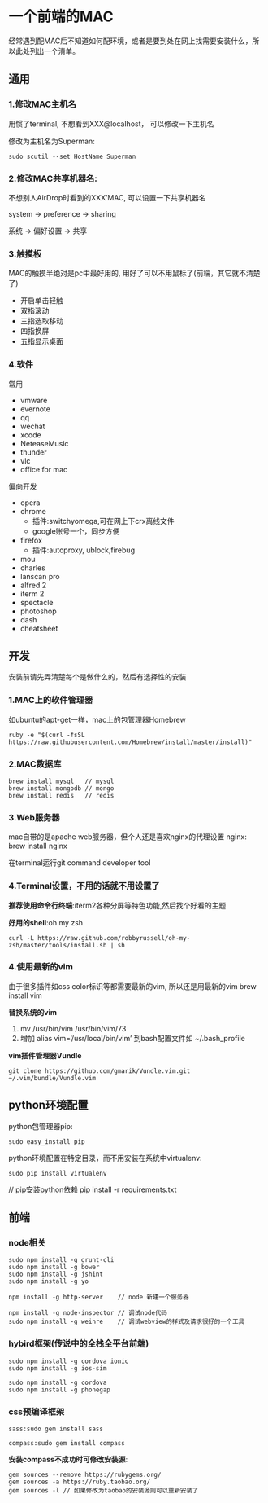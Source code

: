 # 一个前端的MAC
经常遇到配MAC后不知道如何配环境，或者是要到处在网上找需要安装什么，所以此处列出一个清单。

## 通用
### 1.修改MAC主机名
用惯了terminal, 不想看到XXX@localhost， 可以修改一下主机名

修改为主机名为Superman:

```
sudo scutil --set HostName Superman
```

### 2.修改MAC共享机器名:
不想别人AirDrop时看到的XXX’MAC, 可以设置一下共享机器名 

system -> preference -> sharing

系统 -> 偏好设置 -> 共享

### 3.触摸板
MAC的触摸半绝对是pc中最好用的, 用好了可以不用鼠标了(前端，其它就不清楚了)

- 开启单击轻触
- 双指滚动
- 三指选取移动
- 四指换屏
- 五指显示桌面

### 4.软件

常用

- vmware
- evernote
- qq
- wechat
- xcode
- NeteaseMusic
- thunder
- vlc
- office for mac

偏向开发

- opera
- chrome
  - 插件:switchyomega,可在网上下crx离线文件
  - google账号一个，同步方便
- firefox
  - 插件:autoproxy, ublock,firebug
- mou
- charles
- lanscan pro
- alfred 2
- iterm 2
- spectacle
- photoshop
- dash
- cheatsheet


## 开发
安装前请先弄清楚每个是做什么的，然后有选择性的安装

### 1.MAC上的软件管理器
如ubuntu的apt-get一样，mac上的包管理器Homebrew

```
ruby -e "$(curl -fsSL https://raw.githubusercontent.com/Homebrew/install/master/install)"
```



### 2.MAC数据库
```
brew install mysql   // mysql
brew install mongodb // mongo
brew install redis   // redis
```

### 3.Web服务器
mac自带的是apache web服务器，但个人还是喜欢nginx的代理设置
nginx: brew install nginx

在terminal运行git
command developer tool

### 4.Terminal设置，不用的话就不用设置了

__推荐使用命令行终端__:iterm2各种分屏等特色功能,然后找个好看的主题

__好用的shell__:oh my zsh

```
curl -L https://raw.github.com/robbyrussell/oh-my-zsh/master/tools/install.sh | sh
```

### 4.使用最新的vim
由于很多插件如css color标识等都需要最新的vim, 所以还是用最新的vim
brew install vim

__替换系统的vim__

1. mv /usr/bin/vim /usr/bin/vim/73
2. 增加 alias vim=‘/usr/local/bin/vim’ 到bash配置文件如 ~/.bash_profile


__vim插件管理器Vundle__

```
git clone https://github.com/gmarik/Vundle.vim.git ~/.vim/bundle/Vundle.vim
```


## python环境配置
python包管理器pip:

```
sudo easy_install pip
```

python环境配置在特定目录，而不用安装在系统中virtualenv:

```
sudo pip install virtualenv
```

// pip安装python依赖
pip install -r requirements.txt


## 前端

### node相关
```
sudo npm install -g grunt-cli
sudo npm install -g bower
sudo npm install -g jshint
sudo npm install -g yo

npm install -g http-server    // node 新建一个服务器

npm install -g node-inspector // 调试node代码
sudo npm install -g weinre    // 调试webview的样式及请求很好的一个工具
```

### hybird框架(传说中的全栈全平台前端)

```
sudo npm install -g cordova ionic
sudo npm install -g ios-sim

sudo npm install -g cordova
sudo npm install -g phonegap
```

### css预编译框架

```
sass:sudo gem install sass

compass:sudo gem install compass
```

__安装compass不成功时可修改安装源__:

```
gem sources --remove https://rubygems.org/
gem sources -a https://ruby.taobao.org/
gem sources -l // 如果修改为taobao的安装源则可以重新安装了
```
